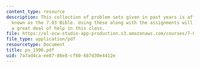 ```yaml
---
content_type: resource
description: This collection of problem sets given in past years is affectionately
  known as the 7.03 Bible. Using these along with the assignments will give the student
  a great deal of help in this class.
file: https://ol-ocw-studio-app-production.s3.amazonaws.com/courses/7-03-genetics-fall-2004/7a7ad4caee8786e8cf60687d30e4412e_ps_1996.pdf
file_type: application/pdf
resourcetype: Document
title: ps_1996.pdf
uid: 7a7ad4ca-ee87-86e8-cf60-687d30e4412e
---
```

